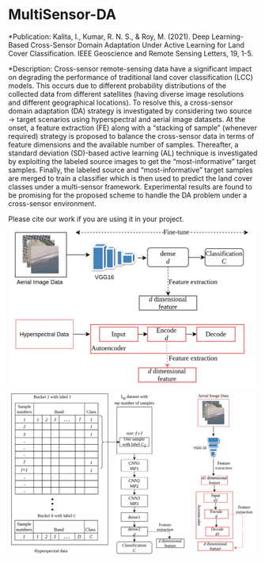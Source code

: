 # MultiSensor-DA

*Publication:
Kalita, I., Kumar, R. N. S., & Roy, M. (2021). Deep Learning-Based Cross-Sensor Domain Adaptation Under Active Learning for Land Cover Classification. IEEE Geoscience and Remote Sensing Letters, 19, 1-5.

*Description:
Cross-sensor remote-sensing data have a significant impact on degrading the performance of traditional land cover classification (LCC) models. This occurs due to different probability distributions of the collected data from different satellites (having diverse image resolutions and different geographical locations). To resolve this, a cross-sensor domain adaptation (DA) strategy is investigated by considering two source → target scenarios using hyperspectral and aerial image datasets. At the onset, a feature extraction (FE) along with a “stacking of sample” (whenever required) strategy is proposed to balance the cross-sensor data in terms of feature dimensions and the available number of samples. Thereafter, a standard deviation (SD)-based active learning (AL) technique is investigated by exploiting the labeled source images to get the “most-informative” target samples. Finally, the labeled source and “most-informative” target samples are merged to train a classifier which is then used to predict the land cover classes under a multi-sensor framework. Experimental results are found to be promising for the proposed scheme to handle the DA problem under a cross-sensor environment.

Please cite our work if you are using it in your project.
![alt text](https://github.com/indrakalita/MultiSensor-DA/blob/main/Architecture/A2H.jpg)
![alt text](https://github.com/indrakalita/MultiSensor-DA/blob/main/Architecture/H2A.jpg)
